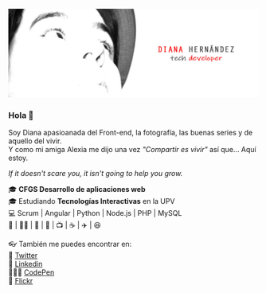
![Header Pic](https://github.com/DianaIT/DianaIT/blob/master/img/header.JPG)

### Hola 👋
Soy Diana apasioanada del Front-end, la fotografía, las buenas series y de aquello del vivir. <br />
Y como mi amiga Alexia me dijo una vez  *"Compartir es vivir"* así que... Aquí estoy.

*If it doesn't scare you, it isn't going to help you grow.*

:mortar_board: **CFGS Desarrollo de aplicaciones web**  <br />
:mortar_board: Estudiando **Tecnologías Interactivas** en la UPV <br />
💻 Scrum | Angular | Python | Node.js | PHP | MySQL <br />
:purple_heart:  | 🏳️‍🌈 | 🖖 | 📸 | :tv: | :coffee: | :airplane: | :laughing:  <br />


:eyeglasses: También me puedes encontrar en: <br />
💬 [Twitter](https://twitter.com/dianait_) <br />
:briefcase: [Linkedin](https://www.linkedin.com/in/dianahernandezsoler/) <br />
👩🏼‍💻 [CodePen](https://codepen.io/dianait-the-bold) <br />
📸 [Flickr](https://www.flickr.com/photos/elinstantedecisivo/) <br />
